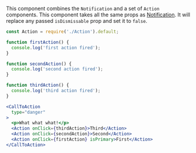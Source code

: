 This component combines the `Notification` and a set of `Action` components. This component takes all the same props as [Notification](#notification). It will replace any passed `isDismissable` prop and set it to `false`.

```jsx
const Action = require('./Action').default;

function firstAction() {
  console.log('first action fired');
}

function secondAction() {
  console.log('second action fired');
}

function thirdAction() {
  console.log('third action fired');
}

<CallToAction
  type="danger"
>
  <p>What what what!</p>
  <Action onClick={thirdAction}>Third</Action>
  <Action onClick={secondAction}>Second</Action>
  <Action onClick={firstAction} isPrimary>First</Action>
</CallToAction>
```